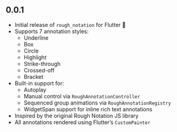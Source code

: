 ## 0.0.1

- Initial release of `rough_notation` for Flutter 🎉
- Supports 7 annotation styles:
  - Underline
  - Box
  - Circle
  - Highlight
  - Strike-through
  - Crossed-off
  - Bracket
- Built-in support for:
  - Autoplay
  - Manual control via `RoughAnnotationController`
  - Sequenced group animations via `RoughAnnotationRegistry`
  - WidgetSpan support for inline rich text annotations
- Inspired by the original Rough Notation JS library
- All annotations rendered using Flutter’s `CustomPainter`
